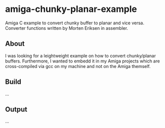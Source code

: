 # amiga-chunky-planar-example
Amiga C example to convert chunky buffer to planar and vice versa.
Converter functions written by Morten Eriksen in assembler.

## About
I was looking for a leightweight example on how to convert
chunky/planar buffers. Furthermore, I wanted to embedd it in
my Amiga projects which are cross-compiled via gcc on 
my machine and not on the Amiga themself.

## Build
...

## Output
...
